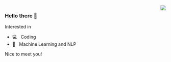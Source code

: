 <img align="right" src="https://github-readme-stats.vercel.app/api?username=marzi-heidari&show_icons=true&hide_title=true&theme=dark" />

### Hello there 👋


Interested in
- 💻 &nbsp; Coding
- 🤖 &nbsp; Machine Learning and NLP

Nice to meet you!
